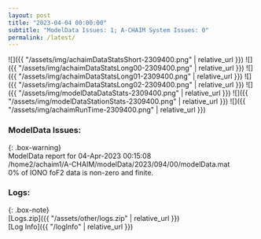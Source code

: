 ```yaml
---
layout: post
title: "2023-04-04 00:00:00"
subtitle: "ModelData Issues: 1; A-CHAIM System Issues: 0"
permalink: /latest/
---
```


![]({{ "/assets/img/achaimDataStatsShort-2309400.png" | relative_url }})
![]({{ "/assets/img/achaimDataStatsLong00-2309400.png" | relative_url }})
![]({{ "/assets/img/achaimDataStatsLong01-2309400.png" | relative_url }})
![]({{ "/assets/img/achaimDataStatsLong02-2309400.png" | relative_url }})
![]({{ "/assets/img/modelDataDataStats-2309400.png" | relative_url }})
![]({{ "/assets/img/modelDataStationStats-2309400.png" | relative_url }})
![]({{ "/assets/img/achaimRunTime-2309400.png" | relative_url }})


### ModelData Issues:  
  
{: .box-warning}  
 ModelData report for 04-Apr-2023 00:15:08   
 /home2/achaim1/A-CHAIM/modelData/2023/094/00/modelData.mat   
 0% of IONO foF2 data is non-zero and finite.   
  


### Logs:  
  
{: .box-note}  
[Logs.zip]({{ "/assets/other/logs.zip" | relative_url }})  
[Log Info]({{ "/logInfo" | relative_url }})  
